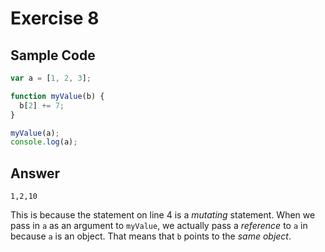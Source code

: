 # Exercise 8 #

## Sample Code ##

``` javascript
var a = [1, 2, 3];

function myValue(b) {
  b[2] += 7;
}

myValue(a);
console.log(a);
```

## Answer ##

```
1,2,10
```

This is because the statement on line 4 is a _mutating_ statement. When we pass
in `a` as an argument to `myValue`, we actually pass a _reference_ to `a` in
because `a` is an object. That means that `b` points to the _same object_.
